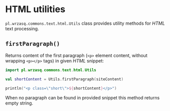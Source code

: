 <!---
# This file is part of the pl.wrzasq.commons.
#
# @license http://mit-license.org/ The MIT license
# @copyright 2015, 2019, 2021 © by Rafał Wrzeszcz - Wrzasq.pl.
-->

# HTML utilities

`pl.wrzasq.commons.text.html.Utils` class provides utility methods for *HTML* text processing.

## `firstParagraph()`

Returns content of the first paragraph (`<p>` element content, without wrapping `<p></p>` tags) in given *HTML* snippet:

```kotlin
import pl.wrzasq.commons.text.html.Utils

val shortContent = Utils.firstParagraph(siteContent)

println("<p class=\"short\">${shortContent}</p>")
```

When no paragraph can be found in provided snippet this method returns empty string.
